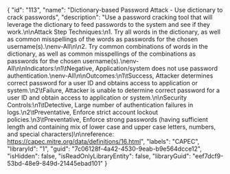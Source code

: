 {
  "id": "113",
  "name": "Dictionary-based Password Attack -  Use dictionary to crack passwords",
  "description": "Use a password cracking tool that will leverage the dictionary to feed passwords to the system and see if they work.\n\nAttack Step Techniques:\n1.   Try all words in the dictionary, as well as common misspellings of the words as passwords for the chosen username(s).\nenv-All\n\n2.   Try common combinations of words in the dictionary, as well as common misspellings of the combinations as passwords for the chosen username(s).\nenv-All\n\nIndicators:\n1\tNegative,   Application/system does not use password authentication.\nenv-All\n\nOutcomes:\n1\tSuccess,   Attacker determines correct password for a user ID and obtains access to application or system.\n2\tFailure,    Attacker is unable to determine correct password for a user ID and obtain access to application or system.\n\nSecurity Controls:\n1\tDetective,    Large number of authentication failures in logs.\n2\tPreventative,    Enforce strict account lockout policies.\n3\tPreventative,    Enforce strong passwords (having sufficient length and containing mix of lower case and upper case letters, numbers, and special characters)\n\nreference: https://capec.mitre.org/data/definitions/16.html",
  "labels": "CAPEC",
  "libraryId": "1",
  "guid": "7c06128f-4a42-4530-9eab-b9e564dcce12",
  "isHidden": false,
  "isReadOnlyLibraryEntity": false,
  "libraryGuid": "eef7dcf9-53bd-48e9-849d-21445ebad101"
}
